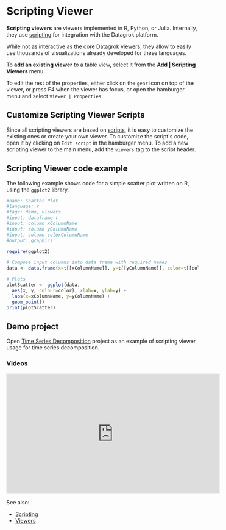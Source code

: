 <!-- TITLE: Scripting Viewer -->
<!-- SUBTITLE: -->

# Scripting Viewer

**Scripting viewers** are viewers implemented in R, Python, or Julia. Internally, they
use [scripting](../../compute/scripting.md) for integration with the Datagrok platform.

While not as interactive as the core Datagrok [viewers](../viewers.md), they allow to easily use 
thousands of visualizations already developed for these languages.

To **add an existing viewer** to a table view, select it from the
 **Add | Scripting Viewers** menu.

To edit the rest of the properties, either click on the `gear` icon on top of the viewer,
or press F4 when the viewer has focus, or open the hamburger menu and select `Viewer | Properties`.

## Customize Scripting Viewer Scripts

Since all scripting viewers are based on [scripts](../../compute/scripting.md), it is easy to customize 
the existing ones or create your own viewer. To customize the script's code, open it by clicking
on `Edit script` in the hamburger menu. To add a new scripting viewer to the main menu, add the `viewers` 
tag to the script header.

## Scripting Viewer code example

The following example shows code for a simple scatter plot written on R, using the `ggplot2` library.

```r
#name: Scatter Plot
#language: r
#tags: demo, viewers
#input: dataframe t
#input: column xColumnName
#input: column yColumnName
#input: column colorColumnName
#output: graphics

require(ggplot2)

# Compose input columns into data frame with required names
data <- data.frame(x=t[[xColumnName]], y=t[[yColumnName]], color=t[[colorColumnName]])

# Plots
plotScatter <- ggplot(data, 
  aes(x, y, colour=color), xlab=x, ylab=y) +
  labs(x=xColumnName, y=yColumnName) +
  geom_point()
print(plotScatter)
```

## Demo project

Open [Time Series Decomposition](https://public.datagrok.ai/p/demo.timeseriesdecomposition) project as an example of 
scripting viewer usage for time series decomposition. 

### Videos

<iframe width="560" height="315" src="https://www.youtube.com/embed/jHRpOnhBAz4" frameborder="0" allow="accelerometer; autoplay; encrypted-media; gyroscope; picture-in-picture" allowfullscreen></iframe>


See also: 
  
* [Scripting](../../compute/scripting.md)
* [Viewers](../viewers.md)

